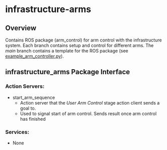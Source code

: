 # infrastructure-arms
## Overview
Contains ROS package (arm_control) for arm control with the infrastructure system. Each branch contains setup and control for different arms. The _main_ branch contains a template for the ROS package (see [example_arm_controller.py](https://github.com/OSUrobotics/infrastructure-arms/blob/main/arm_control/src/example_arm_controller.py)).

## infrastructure_arms Package Interface
### Action Servers:
- start_arm_sequence
  - Action server that the _User Arm Control_ stage action client sends a goal to.
  - Used to signal start of arm control. Sends result once arm control has finished
### Services:
- None
